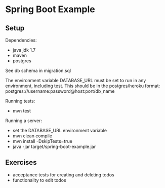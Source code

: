 Spring Boot Example
===================

Setup
-----

Dependencies:
* java jdk 1.7
* maven
* postgres

See db schema in migration.sql

The environment variable DATABASE_URL must be set to run in any environment, including test.
This should be in the postgres/heroku format: postgres://username:password@host:port/db_name

Running tests:
* mvn test

Running a server:
* set the DATABASE_URL environment variable
* mvn clean compile
* mvn install -DskipTests=true
* java -jar target/spring-boot-example.jar

Exercises
---------

* acceptance tests for creating and deleting todos
* functionality to edit todos

